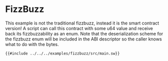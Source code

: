 # FizzBuzz

This example is not the traditional fizzbuzz, instead it is the smart contract version! A script can call this contract with some u64 value
and receive back its fizzbuzzability as an enum. Note that the deserialization scheme for the fizzbuzz enum will be included in the ABI descriptor
so the caller knows what to do with the bytes.

```sway
{{#include ../../../examples/fizzbuzz/src/main.sw}}
```
